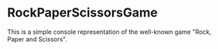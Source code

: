 # RockPaperScissorsGame
This is a simple console representation of the well-known game "Rock, Paper and Scissors".
